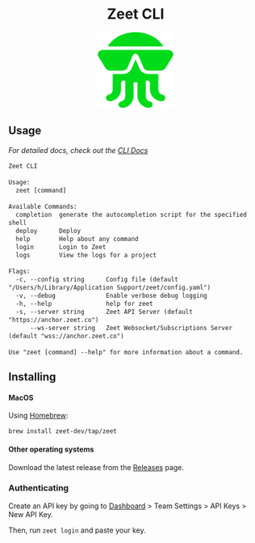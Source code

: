 <h1 align="center">Zeet CLI</h1>

<p align="center">
  <img width="150" height="150" src="./logo.svg" alt="The doctl mascot." />
</p>


## Usage
*For detailed docs, check out the [CLI Docs](https://zeet.co/cli/getting-started/)*

```
Zeet CLI

Usage:
  zeet [command]

Available Commands:
  completion  generate the autocompletion script for the specified shell
  deploy      Deploy
  help        Help about any command
  login       Login to Zeet
  logs        View the logs for a project

Flags:
  -c, --config string      Config file (default "/Users/h/Library/Application Support/zeet/config.yaml")
  -v, --debug              Enable verbose debug logging
  -h, --help               help for zeet
  -s, --server string      Zeet API Server (default "https://anchor.zeet.co")
      --ws-server string   Zeet Websocket/Subscriptions Server (default "wss://anchor.zeet.co")

Use "zeet [command] --help" for more information about a command.

```

## Installing

#### MacOS
Using [Homebrew](https://brew.sh/):
```
brew install zeet-dev/tap/zeet
```

#### Other operating systems
Download the latest release from the [Releases](https://github.com/zeet-dev/cli/releases) page.

### Authenticating
Create an API key by going to [Dashboard](https://zeet.co/dashboard) >
Team Settings > API Keys > New API Key.

Then, run `zeet login` and paste your key.